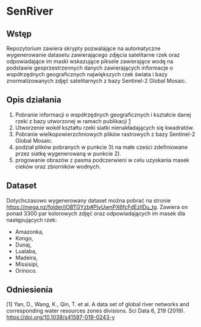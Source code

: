 # SenRiver

## Wstęp
Repozytorium zawiera skrypty pozwalające na automatyczne wygenerowanie datasetu zawierającego zdjęcia satelitarne rzek oraz odpowiadające im maski wskazujące piksele zawierające wodę na podstawie geoprzestrzennych danych zawierających informacje o współrzędnych geograficznych największych rzek świata i bazy znormalizowanych zdjęć satelitarnych z bazy Sentinel-2 Global Mosaic.

## Opis działania
1) Pobranie informacji o współrzędnych geograficznych i kształcie danej rzeki z bazy utworzonej w ramach publikacji [1](https://doi.org/10.1038/s41597-019-0243-y)
2) Utworzenie wokół kształtu rzeki siatki nienakładających się kwadratów.
3) Pobranie wielkopowierzchniowych plików rastrowych z bazy Sentinel-2 Global Mosaic.
4) podział plików pobranych w punkcie 3) na małe cześci zdefiniowane przez siatkę wygenerowaną w punkcie 2).
5) progowanie obrazów z pasma podczerwieni w celu uzyskania masek cieków oraz zbiorników wodnych.

## Dataset
Dotychczasowo wygenerowany dataset można pobrać na stronie https://mega.nz/folder/jOBTGYzb#PjvUwnPX6fcFdEzllDu_tg. Zawiera on ponad 3300 par kolorowych zdjęć oraz odpowiadających im masek dla następujących rzek:
- Amazonka,
- Kongo,
- Dunaj,
- Lualaba,
- Madeira,
- Missisipi,
- Orinoco.

## Odniesienia

[1] Yan, D., Wang, K., Qin, T. et al. A data set of global river networks and corresponding water resources zones divisions. Sci Data 6, 219 (2019). https://doi.org/10.1038/s41597-019-0243-y
